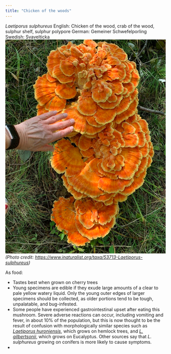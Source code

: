 ```yaml
---
title: "Chicken of the woods"
---
```


_Laetiporus sulphureus_
English: Chicken of the wood, crab of the wood, sulphur shelf, sulphur polypore
German: Gemeiner Schwefelporling
Swedish: Svavelticka
![|400](projects/attachments/Pasted%20image%2020230730101834.png)_(Photo credit: https://www.inaturalist.org/taxa/53713-Laetiporus-sulphureus)_

As food:
- Tastes best when grown on cherry trees
- Young specimens are edible if they exude large amounts of a clear to pale yellow watery liquid. Only the young outer edges of larger specimens should be collected, as older portions tend to be tough, unpalatable, and bug-infested.
- Some people have experienced gastrointestinal upset after eating this mushroom. Severe adverse reactions can occur, including vomiting and fever, in about 10% of the population, but this is now thought to be the result of confusion with morphologically similar species such as _[Laetiporus huroniensis](https://en.wikipedia.org/wiki/Laetiporus_huroniensis "Laetiporus huroniensis")_, which grows on hemlock trees, and _[L. gilbertsonii](https://en.wikipedia.org/wiki/Laetiporus_gilbertsonii "Laetiporus gilbertsonii")_, which grows on Eucalyptus. Other sources say that _L. sulphureus_ growing on conifers is more likely to cause symptoms. 
- 